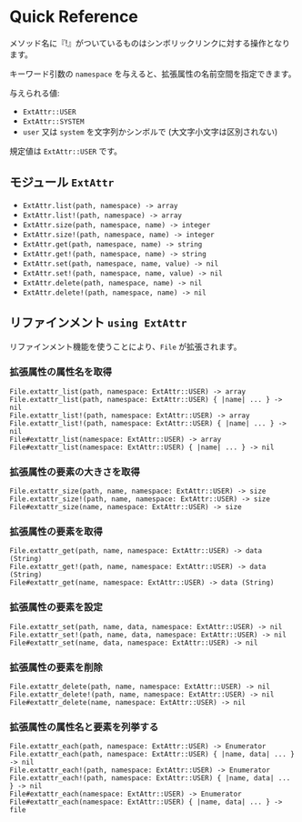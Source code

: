 # Quick Reference

メソッド名に『!』がついているものはシンボリックリンクに対する操作となります。

キーワード引数の `namespace` を与えると、拡張属性の名前空間を指定できます。

与えられる値:

  - `ExtAttr::USER`
  - `ExtAttr::SYSTEM`
  - `user` 又は `system` を文字列かシンボルで (大文字小文字は区別されない)

規定値は `ExtAttr::USER` です。


## モジュール `ExtAttr`

  - `ExtAttr.list(path, namespace) -> array`
  - `ExtAttr.list!(path, namespace) -> array`
  - `ExtAttr.size(path, namespace, name) -> integer`
  - `ExtAttr.size!(path, namespace, name) -> integer`
  - `ExtAttr.get(path, namespace, name) -> string`
  - `ExtAttr.get!(path, namespace, name) -> string`
  - `ExtAttr.set(path, namespace, name, value) -> nil`
  - `ExtAttr.set!(path, namespace, name, value) -> nil`
  - `ExtAttr.delete(path, namespace, name) -> nil`
  - `ExtAttr.delete!(path, namespace, name) -> nil`


## リファインメント `using ExtAttr`

リファインメント機能を使うことにより、`File` が拡張されます。

### 拡張属性の属性名を取得

```ruby:ruby
File.extattr_list(path, namespace: ExtAttr::USER) -> array
File.extattr_list(path, namespace: ExtAttr::USER) { |name| ... } -> nil
File.extattr_list!(path, namespace: ExtAttr::USER) -> array
File.extattr_list!(path, namespace: ExtAttr::USER) { |name| ... } -> nil
File#extattr_list(namespace: ExtAttr::USER) -> array
File#extattr_list(namespace: ExtAttr::USER) { |name| ... } -> nil
```

### 拡張属性の要素の大きさを取得

```ruby:ruby
File.extattr_size(path, name, namespace: ExtAttr::USER) -> size
File.extattr_size!(path, name, namespace: ExtAttr::USER) -> size
File#extattr_size(name, namespace: ExtAttr::USER) -> size
```

### 拡張属性の要素を取得

```ruby:ruby
File.extattr_get(path, name, namespace: ExtAttr::USER) -> data (String)
File.extattr_get!(path, name, namespace: ExtAttr::USER) -> data (String)
File#extattr_get(name, namespace: ExtAttr::USER) -> data (String)
```

### 拡張属性の要素を設定

```ruby:ruby
File.extattr_set(path, name, data, namespace: ExtAttr::USER) -> nil
File.extattr_set!(path, name, data, namespace: ExtAttr::USER) -> nil
File#extattr_set(name, data, namespace: ExtAttr::USER) -> nil
```

### 拡張属性の要素を削除

```ruby:ruby
File.extattr_delete(path, name, namespace: ExtAttr::USER) -> nil
File.extattr_delete!(path, name, namespace: ExtAttr::USER) -> nil
File#extattr_delete(name, namespace: ExtAttr::USER) -> nil
```

### 拡張属性の属性名と要素を列挙する

```ruby:ruby
File.extattr_each(path, namespace: ExtAttr::USER) -> Enumerator
File.extattr_each(path, namespace: ExtAttr::USER) { |name, data| ... } -> nil
File.extattr_each!(path, namespace: ExtAttr::USER) -> Enumerator
File.extattr_each!(path, namespace: ExtAttr::USER) { |name, data| ... } -> nil
File#extattr_each(namespace: ExtAttr::USER) -> Enumerator
File#extattr_each(namespace: ExtAttr::USER) { |name, data| ... } -> file
```
